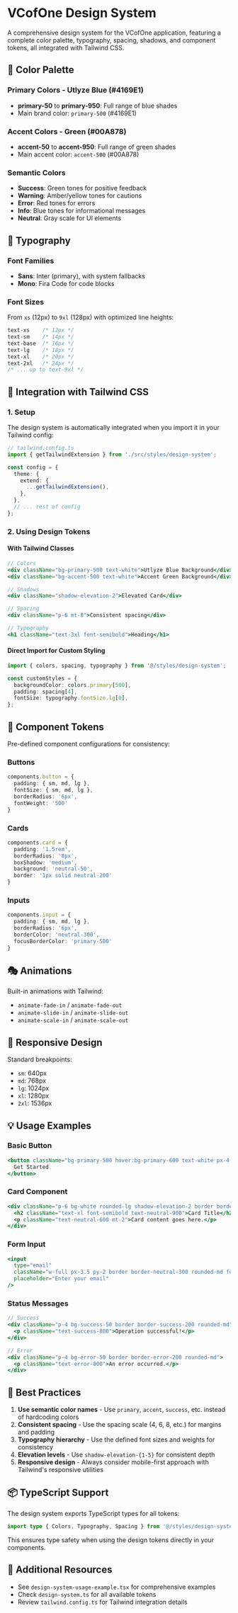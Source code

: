 # VCofOne Design System

A comprehensive design system for the VCofOne application, featuring a complete color palette, typography, spacing, shadows, and component tokens, all integrated with Tailwind CSS.

## 🎨 Color Palette

### Primary Colors - Utlyze Blue (#4169E1)
- **primary-50** to **primary-950**: Full range of blue shades
- Main brand color: `primary-500` (#4169E1)

### Accent Colors - Green (#00A878)
- **accent-50** to **accent-950**: Full range of green shades
- Main accent color: `accent-500` (#00A878)

### Semantic Colors
- **Success**: Green tones for positive feedback
- **Warning**: Amber/yellow tones for cautions
- **Error**: Red tones for errors
- **Info**: Blue tones for informational messages
- **Neutral**: Gray scale for UI elements

## 📐 Typography

### Font Families
- **Sans**: Inter (primary), with system fallbacks
- **Mono**: Fira Code for code blocks

### Font Sizes
From `xs` (12px) to `9xl` (128px) with optimized line heights:
```css
text-xs    /* 12px */
text-sm    /* 14px */
text-base  /* 16px */
text-lg    /* 18px */
text-xl    /* 20px */
text-2xl   /* 24px */
/* ... up to text-9xl */
```

## 🔧 Integration with Tailwind CSS

### 1. Setup

The design system is automatically integrated when you import it in your Tailwind config:

```typescript
// tailwind.config.ts
import { getTailwindExtension } from './src/styles/design-system';

const config = {
  theme: {
    extend: {
      ...getTailwindExtension(),
    },
  },
  // ... rest of config
};
```

### 2. Using Design Tokens

#### With Tailwind Classes
```jsx
// Colors
<div className="bg-primary-500 text-white">Utlyze Blue Background</div>
<div className="bg-accent-500 text-white">Accent Green Background</div>

// Shadows
<div className="shadow-elevation-2">Elevated Card</div>

// Spacing
<div className="p-6 mt-8">Consistent spacing</div>

// Typography
<h1 className="text-3xl font-semibold">Heading</h1>
```

#### Direct Import for Custom Styling
```typescript
import { colors, spacing, typography } from '@/styles/design-system';

const customStyles = {
  backgroundColor: colors.primary[500],
  padding: spacing[4],
  fontSize: typography.fontSize.lg[0],
};
```

## 🧩 Component Tokens

Pre-defined component configurations for consistency:

### Buttons
```typescript
components.button = {
  padding: { sm, md, lg },
  fontSize: { sm, md, lg },
  borderRadius: '6px',
  fontWeight: '500'
}
```

### Cards
```typescript
components.card = {
  padding: '1.5rem',
  borderRadius: '8px',
  boxShadow: 'medium',
  background: 'neutral-50',
  border: '1px solid neutral-200'
}
```

### Inputs
```typescript
components.input = {
  padding: { sm, md, lg },
  borderRadius: '6px',
  borderColor: 'neutral-300',
  focusBorderColor: 'primary-500'
}
```

## 🎭 Animations

Built-in animations with Tailwind:
- `animate-fade-in` / `animate-fade-out`
- `animate-slide-in` / `animate-slide-out`
- `animate-scale-in` / `animate-scale-out`

## 📱 Responsive Design

Standard breakpoints:
- `sm`: 640px
- `md`: 768px
- `lg`: 1024px
- `xl`: 1280px
- `2xl`: 1536px

## 💡 Usage Examples

### Basic Button
```jsx
<button className="bg-primary-500 hover:bg-primary-600 text-white px-4 py-2.5 rounded-md font-medium transition-colors">
  Get Started
</button>
```

### Card Component
```jsx
<div className="p-6 bg-white rounded-lg shadow-elevation-2 border border-neutral-200">
  <h2 className="text-xl font-semibold text-neutral-900">Card Title</h2>
  <p className="text-neutral-600 mt-2">Card content goes here.</p>
</div>
```

### Form Input
```jsx
<input
  type="email"
  className="w-full px-3.5 py-2 border border-neutral-300 rounded-md focus:outline-none focus:ring-2 focus:ring-primary-500 focus:border-primary-500 transition-colors"
  placeholder="Enter your email"
/>
```

### Status Messages
```jsx
// Success
<div className="p-4 bg-success-50 border border-success-200 rounded-md">
  <p className="text-success-800">Operation successful!</p>
</div>

// Error
<div className="p-4 bg-error-50 border border-error-200 rounded-md">
  <p className="text-error-800">An error occurred.</p>
</div>
```

## 🚀 Best Practices

1. **Use semantic color names** - Use `primary`, `accent`, `success`, etc. instead of hardcoding colors
2. **Consistent spacing** - Use the spacing scale (4, 6, 8, etc.) for margins and padding
3. **Typography hierarchy** - Use the defined font sizes and weights for consistency
4. **Elevation levels** - Use `shadow-elevation-{1-5}` for consistent depth
5. **Responsive design** - Always consider mobile-first approach with Tailwind's responsive utilities

## 📦 TypeScript Support

The design system exports TypeScript types for all tokens:

```typescript
import type { Colors, Typography, Spacing } from '@/styles/design-system';
```

This ensures type safety when using the design tokens directly in your components.

## 🔗 Additional Resources

- See `design-system-usage-example.tsx` for comprehensive examples
- Check `design-system.ts` for all available tokens
- Review `tailwind.config.ts` for Tailwind integration details